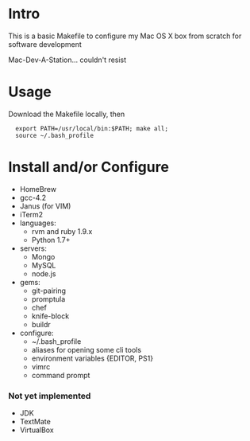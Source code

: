 # Intro

This is a basic Makefile to configure my Mac OS X box from scratch for software development

Mac-Dev-A-Station... couldn't resist

# Usage

Download the Makefile locally, then

```
  export PATH=/usr/local/bin:$PATH; make all;
  source ~/.bash_profile
```

# Install and/or Configure

* HomeBrew
* gcc-4.2
* Janus (for VIM)
* iTerm2
* languages:
  * rvm and ruby 1.9.x
  * Python 1.7+
* servers:
  * Mongo
  * MySQL
  * node.js
* gems:
  * git-pairing 
  * promptula
  * chef
  * knife-block
  * buildr
* configure:
  * ~/.bash_profile
  * aliases for opening some cli tools
  * environment variables {EDITOR, PS1}
  * vimrc
  * command prompt

### Not yet implemented
* JDK
* TextMate
* VirtualBox
